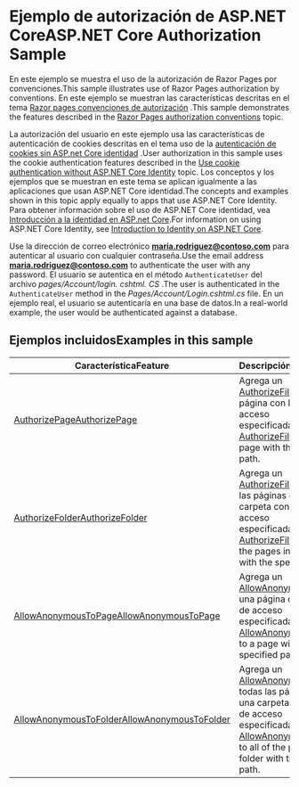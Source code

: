 # <a name="aspnet-core-authorization-sample"></a><span data-ttu-id="8d2bc-101">Ejemplo de autorización de ASP.NET Core</span><span class="sxs-lookup"><span data-stu-id="8d2bc-101">ASP.NET Core Authorization Sample</span></span>

<span data-ttu-id="8d2bc-102">En este ejemplo se muestra el uso de la autorización de Razor Pages por convenciones.</span><span class="sxs-lookup"><span data-stu-id="8d2bc-102">This sample illustrates use of Razor Pages authorization by conventions.</span></span> <span data-ttu-id="8d2bc-103">En este ejemplo se muestran las características descritas en el tema [Razor pages convenciones de autorización](https://docs.microsoft.com/aspnet/core/security/authorization/razor-pages-authorization) .</span><span class="sxs-lookup"><span data-stu-id="8d2bc-103">This sample demonstrates the features described in the [Razor Pages authorization conventions](https://docs.microsoft.com/aspnet/core/security/authorization/razor-pages-authorization) topic.</span></span>

<span data-ttu-id="8d2bc-104">La autorización del usuario en este ejemplo usa las características de autenticación de cookies descritas en el tema uso de la [autenticación de cookies sin ASP.net Core identidad](https://docs.microsoft.com/aspnet/core/security/authentication/cookie) .</span><span class="sxs-lookup"><span data-stu-id="8d2bc-104">User authorization in this sample uses the cookie authentication features described in the [Use cookie authentication without ASP.NET Core Identity](https://docs.microsoft.com/aspnet/core/security/authentication/cookie) topic.</span></span> <span data-ttu-id="8d2bc-105">Los conceptos y los ejemplos que se muestran en este tema se aplican igualmente a las aplicaciones que usan ASP.NET Core identidad.</span><span class="sxs-lookup"><span data-stu-id="8d2bc-105">The concepts and examples shown in this topic apply equally to apps that use ASP.NET Core Identity.</span></span> <span data-ttu-id="8d2bc-106">Para obtener información sobre el uso de ASP.NET Core identidad, vea [Introducción a la identidad en ASP.net Core](https://docs.microsoft.com/aspnet/core/security/authentication/identity).</span><span class="sxs-lookup"><span data-stu-id="8d2bc-106">For information on using ASP.NET Core Identity, see [Introduction to Identity on ASP.NET Core](https://docs.microsoft.com/aspnet/core/security/authentication/identity).</span></span>

<span data-ttu-id="8d2bc-107">Use la dirección de correo electrónico **maria.rodriguez@contoso.com** para autenticar al usuario con cualquier contraseña.</span><span class="sxs-lookup"><span data-stu-id="8d2bc-107">Use the email address **maria.rodriguez@contoso.com** to authenticate the user with any password.</span></span> <span data-ttu-id="8d2bc-108">El usuario se autentica en el método `AuthenticateUser` del archivo *pages/Account/login. cshtml. CS* .</span><span class="sxs-lookup"><span data-stu-id="8d2bc-108">The user is authenticated in the `AuthenticateUser` method in the *Pages/Account/Login.cshtml.cs* file.</span></span> <span data-ttu-id="8d2bc-109">En un ejemplo real, el usuario se autenticaría en una base de datos.</span><span class="sxs-lookup"><span data-stu-id="8d2bc-109">In a real-world example, the user would be authenticated against a database.</span></span>

## <a name="examples-in-this-sample"></a><span data-ttu-id="8d2bc-110">Ejemplos incluidos</span><span class="sxs-lookup"><span data-stu-id="8d2bc-110">Examples in this sample</span></span>

| <span data-ttu-id="8d2bc-111">Característica</span><span class="sxs-lookup"><span data-stu-id="8d2bc-111">Feature</span></span> | <span data-ttu-id="8d2bc-112">Descripción</span><span class="sxs-lookup"><span data-stu-id="8d2bc-112">Description</span></span> |
| --- | --- |
| [<span data-ttu-id="8d2bc-113">AuthorizePage</span><span class="sxs-lookup"><span data-stu-id="8d2bc-113">AuthorizePage</span></span>](https://docs.microsoft.com/dotnet/api/microsoft.extensions.dependencyinjection.pageconventioncollectionextensions.authorizepage) | <span data-ttu-id="8d2bc-114">Agrega un [AuthorizeFilter](https://docs.microsoft.com/dotnet/api/microsoft.aspnetcore.mvc.authorization.authorizefilter) a la página con la ruta de acceso especificada.</span><span class="sxs-lookup"><span data-stu-id="8d2bc-114">Adds an [AuthorizeFilter](https://docs.microsoft.com/dotnet/api/microsoft.aspnetcore.mvc.authorization.authorizefilter) to the page with the specified path.</span></span> |
| [<span data-ttu-id="8d2bc-115">AuthorizeFolder</span><span class="sxs-lookup"><span data-stu-id="8d2bc-115">AuthorizeFolder</span></span>](https://docs.microsoft.com/dotnet/api/microsoft.extensions.dependencyinjection.pageconventioncollectionextensions.authorizefolder) | <span data-ttu-id="8d2bc-116">Agrega un [AuthorizeFilter](https://docs.microsoft.com/dotnet/api/microsoft.aspnetcore.mvc.authorization.authorizefilter) a todas las páginas de una carpeta con la ruta de acceso especificada.</span><span class="sxs-lookup"><span data-stu-id="8d2bc-116">Adds an [AuthorizeFilter](https://docs.microsoft.com/dotnet/api/microsoft.aspnetcore.mvc.authorization.authorizefilter) to all of the pages in a folder with the specified path.</span></span> |
| [<span data-ttu-id="8d2bc-117">AllowAnonymousToPage</span><span class="sxs-lookup"><span data-stu-id="8d2bc-117">AllowAnonymousToPage</span></span>](https://docs.microsoft.com/dotnet/api/microsoft.extensions.dependencyinjection.pageconventioncollectionextensions.allowanonymoustopage) | <span data-ttu-id="8d2bc-118">Agrega un [AllowAnonymousFilter](https://docs.microsoft.com/dotnet/api/microsoft.aspnetcore.mvc.authorization.allowanonymousfilter) a una página con la ruta de acceso especificada.</span><span class="sxs-lookup"><span data-stu-id="8d2bc-118">Adds an [AllowAnonymousFilter](https://docs.microsoft.com/dotnet/api/microsoft.aspnetcore.mvc.authorization.allowanonymousfilter) to a page with the specified path.</span></span> |
| [<span data-ttu-id="8d2bc-119">AllowAnonymousToFolder</span><span class="sxs-lookup"><span data-stu-id="8d2bc-119">AllowAnonymousToFolder</span></span>](https://docs.microsoft.com/dotnet/api/microsoft.extensions.dependencyinjection.pageconventioncollectionextensions.allowanonymoustofolder) | <span data-ttu-id="8d2bc-120">Agrega un [AllowAnonymousFilter](https://docs.microsoft.com/dotnet/api/microsoft.aspnetcore.mvc.authorization.allowanonymousfilter) a todas las páginas de una carpeta con la ruta de acceso especificada.</span><span class="sxs-lookup"><span data-stu-id="8d2bc-120">Adds an [AllowAnonymousFilter](https://docs.microsoft.com/dotnet/api/microsoft.aspnetcore.mvc.authorization.allowanonymousfilter) to all of the pages in a folder with the specified path.</span></span> |
